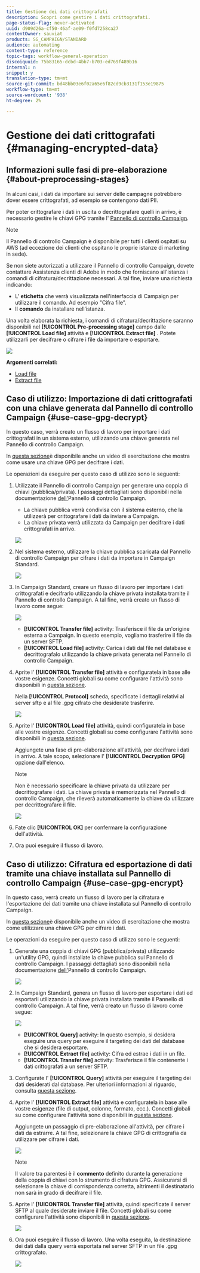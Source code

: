 ```yaml
---
title: Gestione dei dati crittografati
description: Scopri come gestire i dati crittografati.
page-status-flag: never-activated
uuid: d909d26a-cf50-46af-ae09-f0fd7258ca27
contentOwner: sauviat
products: SG_CAMPAIGN/STANDARD
audience: automating
content-type: reference
topic-tags: workflow-general-operation
discoiquuid: 75b83165-dcbd-4bb7-b703-ed769f489b16
internal: n
snippet: y
translation-type: tm+mt
source-git-commit: bd48bb03e6f02a65e6f82cd9cb3131f153e19875
workflow-type: tm+mt
source-wordcount: '938'
ht-degree: 2%

---
```



# Gestione dei dati crittografati {#managing-encrypted-data}

## Informazioni sulle fasi di pre-elaborazione {#about-preprocessing-stages}

In alcuni casi, i dati da importare sui server delle campagne potrebbero dover essere crittografati, ad esempio se contengono dati PII.

Per poter crittografare i dati in uscita o decrittografare quelli in arrivo, è necessario gestire le chiavi GPG tramite l&#39; [Pannello di controllo Campaign](https://docs.adobe.com/content/help/it-IT/control-panel/using/instances-settings/gpg-keys-management.html).

>[!NOTE]
>
>Il Pannello di controllo Campaign è disponibile per tutti i clienti ospitati su AWS (ad eccezione dei clienti che ospitano le proprie istanze di marketing in sede).

Se non siete autorizzati a utilizzare il Pannello di controllo Campaign, dovete contattare  Assistenza clienti di Adobe in modo che forniscano all&#39;istanza i comandi di cifratura/decrittazione necessari. A tal fine, inviare una richiesta indicando:

* L&#39; **etichetta** che verrà visualizzata nell&#39;interfaccia di Campaign per utilizzare il comando. Ad esempio &quot;Cifra file&quot;.
* Il **comando** da installare nell’istanza.

Una volta elaborata la richiesta, i comandi di cifratura/decrittazione saranno disponibili nel **[!UICONTROL Pre-processing stage]** campo dalle **[!UICONTROL Load file]** attività e **[!UICONTROL Extract file]** . Potete utilizzarli per decifrare o cifrare i file da importare o esportare.

![](assets/preprocessing-encryption.png)

**Argomenti correlati:**

* [Load file](../../automating/using/load-file.md)
* [Extract file](../../automating/using/extract-file.md)

## Caso di utilizzo: Importazione di dati crittografati con una chiave generata dal Pannello di controllo Campaign {#use-case-gpg-decrypt}

In questo caso, verrà creato un flusso di lavoro per importare i dati crittografati in un sistema esterno, utilizzando una chiave generata nel Pannello di controllo Campaign.

In [questa sezione](https://docs.adobe.com/content/help/en/campaign-standard-learn/tutorials/administrating/control-panel/gpg-key-management/decrypting-data.html)è disponibile anche un video di esercitazione che mostra come usare una chiave GPG per decifrare i dati.

Le operazioni da eseguire per questo caso di utilizzo sono le seguenti:

1. Utilizzate il Pannello di controllo Campaign per generare una coppia di chiavi (pubblica/privata). I passaggi dettagliati sono disponibili nella documentazione [dell&#39;](https://docs.adobe.com/content/help/en/control-panel/using/instances-settings/gpg-keys-management.html#decrypting-data)Pannello di controllo Campaign.

   * La chiave pubblica verrà condivisa con il sistema esterno, che la utilizzerà per crittografare i dati da inviare a Campaign.
   * La chiave privata verrà utilizzata da Campaign per decifrare i dati crittografati in arrivo.

   ![](assets/gpg_generate.png)

1. Nel sistema esterno, utilizzare la chiave pubblica scaricata dal Pannello di controllo Campaign per cifrare i dati da importare in Campaign Standard.

   ![](assets/do-not-localize/gpg_external.png)

1. In Campaign Standard, creare un flusso di lavoro per importare i dati crittografati e decifrarlo utilizzando la chiave privata installata tramite il Pannello di controllo Campaign. A tal fine, verrà creato un flusso di lavoro come segue:

   ![](assets/gpg_workflow.png)

   * **[!UICONTROL Transfer file]** activity: Trasferisce il file da un&#39;origine esterna a Campaign. In questo esempio, vogliamo trasferire il file da un server SFTP.
   * **[!UICONTROL Load file]** activity: Carica i dati dal file nel database e decrittografalo utilizzando la chiave privata generata nel Pannello di controllo Campaign.

1. Aprite l&#39; **[!UICONTROL Transfer file]** attività e configuratela in base alle vostre esigenze. Concetti globali su come configurare l&#39;attività sono disponibili in [questa sezione](../../automating/using/load-file.md).

   Nella **[!UICONTROL Protocol]** scheda, specificate i dettagli relativi al server sftp e al file .gpg cifrato che desiderate trasferire.

   ![](assets/gpg_transfer.png)

1. Aprite l&#39; **[!UICONTROL Load file]** attività, quindi configuratela in base alle vostre esigenze. Concetti globali su come configurare l&#39;attività sono disponibili in [questa sezione](../../automating/using/load-file.md).

   Aggiungete una fase di pre-elaborazione all&#39;attività, per decifrare i dati in arrivo. A tale scopo, selezionare l&#39; **[!UICONTROL Decryption GPG]** opzione dall&#39;elenco.

   >[!NOTE]
   >
   >Non è necessario specificare la chiave privata da utilizzare per decrittografare i dati. La chiave privata è memorizzata nel Pannello di controllo Campaign, che rileverà automaticamente la chiave da utilizzare per decrittografare il file.

   ![](assets/gpg_load.png)

1. Fate clic **[!UICONTROL OK]** per confermare la configurazione dell&#39;attività.

1. Ora puoi eseguire il flusso di lavoro.

## Caso di utilizzo: Cifratura ed esportazione di dati tramite una chiave installata sul Pannello di controllo Campaign {#use-case-gpg-encrypt}

In questo caso, verrà creato un flusso di lavoro per la cifratura e l&#39;esportazione dei dati tramite una chiave installata sul Pannello di controllo Campaign.

In [questa sezione](https://docs.adobe.com/content/help/en/campaign-standard-learn/tutorials/administrating/control-panel/gpg-key-management/using-a-gpg-key-to-encrypt-data.html)è disponibile anche un video di esercitazione che mostra come utilizzare una chiave GPG per cifrare i dati.

Le operazioni da eseguire per questo caso di utilizzo sono le seguenti:

1. Generate una coppia di chiavi GPG (pubblica/privata) utilizzando un&#39;utility GPG, quindi installate la chiave pubblica sul Pannello di controllo Campaign. I passaggi dettagliati sono disponibili nella documentazione [dell&#39;](https://docs.adobe.com/content/help/en/control-panel/using/instances-settings/gpg-keys-management.html#encrypting-data)Pannello di controllo Campaign.

   ![](assets/gpg_install.png)

1. In Campaign Standard, genera un flusso di lavoro per esportare i dati ed esportarli utilizzando la chiave privata installata tramite il Pannello di controllo Campaign. A tal fine, verrà creato un flusso di lavoro come segue:

   ![](assets/gpg-workflow-export.png)

   * **[!UICONTROL Query]** activity: In questo esempio, si desidera eseguire una query per eseguire il targeting dei dati del database che si desidera esportare.
   * **[!UICONTROL Extract file]** activity: Cifra ed estrae i dati in un file.
   * **[!UICONTROL Transfer file]** activity: Trasferisce il file contenente i dati crittografati a un server SFTP.

1. Configurate l&#39; **[!UICONTROL Query]** attività per eseguire il targeting dei dati desiderati dal database. Per ulteriori informazioni al riguardo, consulta [questa sezione](../../automating/using/query.md).

1. Aprite l&#39; **[!UICONTROL Extract file]** attività e configuratela in base alle vostre esigenze (file di output, colonne, formato, ecc.). Concetti globali su come configurare l&#39;attività sono disponibili in [questa sezione](../../automating/using/extract-file.md).

   Aggiungete un passaggio di pre-elaborazione all&#39;attività, per cifrare i dati da estrarre. A tal fine, selezionare la chiave GPG di crittografia da utilizzare per cifrare i dati.

   ![](assets/gpg-extract-stage.png)

   >[!NOTE]
   >
   >Il valore tra parentesi è il **commento** definito durante la generazione della coppia di chiavi con lo strumento di cifratura GPG. Assicurarsi di selezionare la chiave di corrispondenza corretta, altrimenti il destinatario non sarà in grado di decifrare il file.

1. Aprite l&#39; **[!UICONTROL Transfer file]** attività, quindi specificate il server SFTP al quale desiderate inviare il file. Concetti globali su come configurare l&#39;attività sono disponibili in [questa sezione](../../automating/using/transfer-file.md).

   ![](assets/gpg-transfer-encrypt.png)

1. Ora puoi eseguire il flusso di lavoro. Una volta eseguita, la destinazione dei dati dalla query verrà esportata nel server SFTP in un file .gpg crittografato.

   ![](assets/do-not-localize/gpg-sftp-encrypt.png)
